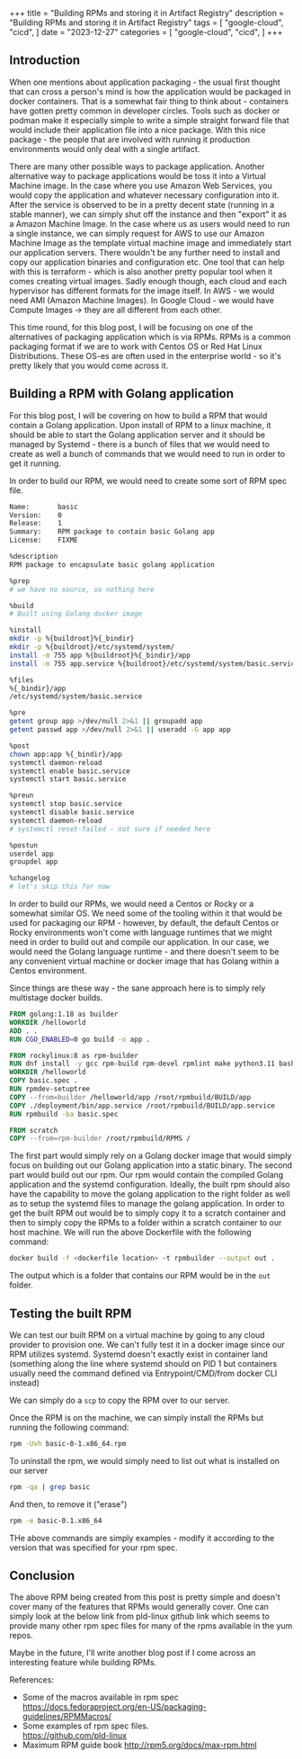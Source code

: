 +++
title = "Building RPMs and storing it in Artifact Registry"
description = "Building RPMs and storing it in Artifact Registry"
tags = [
    "google-cloud",
    "cicd",
]
date = "2023-12-27"
categories = [
    "google-cloud",
    "cicd",
]
+++

## Introduction

When one mentions about application packaging - the usual first thought that can cross a person's mind is how the application would be packaged in docker containers. That is a somewhat fair thing to think about - containers have gotten pretty common in developer circles. Tools such as docker or podman make it especially simple to write a simple straight forward file that would include their application file into a nice package. With this nice package - the people that are involved with running it production environments would only deal with a single artifact.

There are many other possible ways to package application. Another alternative way to package applications would be toss it into a Virtual Machine image. In the case where you use Amazon Web Services, you would copy the application and whatever necessary configuration into it. After the service is observed to be in a pretty decent state (running in a stable manner), we can simply shut off the instance and then "export" it as a Amazon Machine Image. In the case where us as users would need to run a single instance, we can simply request for AWS to use our Amazon Machine Image as the template virtual machine image and immediately start our application servers. There wouldn't be any further need to install and copy our application binaries and configuration etc. One tool that can help with this is terraform - which is also another pretty popular tool when it comes creating virtual images. Sadly enough though, each cloud and each hypervisor has different formats for the image itself. In AWS - we would need AMI (Amazon Machine Images). In Google Cloud - we would have Compute Images -> they are all different from each other.

This time round, for this blog post, I will be focusing on one of the alternatives of packaging application which is via RPMs. RPMs is a common packaging format if we are to work with Centos OS or Red Hat Linux Distributions. These OS-es are often used in the enterprise world - so it's pretty likely that you would come across it.

## Building a RPM with Golang application

For this blog post, I will be covering on how to build a RPM that would contain a Golang application. Upon install of RPM to a linux machine, it should be able to start the Golang application server and it should be managed by Systemd - there is a bunch of files that we would need to create as well a bunch of commands that we would need to run in order to get it running.

In order to build our RPM, we would need to create some sort of RPM spec file.

```bash
Name:       basic
Version:    0
Release:    1
Summary:    RPM package to contain basic Golang app
License:    FIXME

%description
RPM package to encapsulate basic golang application

%prep
# we have no source, so nothing here

%build
# Built using Golang docker image

%install
mkdir -p %{buildroot}%{_bindir}
mkdir -p %{buildroot}/etc/systemd/system/
install -m 755 app %{buildroot}%{_bindir}/app
install -m 755 app.service %{buildroot}/etc/systemd/system/basic.service

%files
%{_bindir}/app
/etc/systemd/system/basic.service

%pre
getent group app >/dev/null 2>&1 || groupadd app
getent passwd app >/dev/null 2>&1 || useradd -G app app

%post
chown app:app %{_bindir}/app
systemctl daemon-reload
systemctl enable basic.service
systemctl start basic.service

%preun
systemctl stop basic.service
systemctl disable basic.service
systemctl daemon-reload
# systemctl reset-failed - not sure if needed here

%postun
userdel app
groupdel app

%changelog
# let's skip this for now
```

In order to build our RPMs, we would need a Centos or Rocky or a somewhat similar OS. We need some of the tooling within it that would be used for packaging our RPM - however, by default, the default Centos or Rocky environments won't come with language runtimes that we might need in order to build out and compile our application. In our case, we would need the Golang language runtime - and there doesn't seem to be any convenient virtual machine or docker image that has Golang within a Centos environment.

Since things are these way - the sane approach here is to simply rely multistage docker builds.

```Dockerfile
FROM golang:1.18 as builder
WORKDIR /helloworld
ADD . .
RUN CGO_ENABLED=0 go build -o app .

FROM rockylinux:8 as rpm-builder
RUN dnf install -y gcc rpm-build rpm-devel rpmlint make python3.11 bash diffutils patch rpmdevtools
WORKDIR /helloworld
COPY basic.spec .
RUN rpmdev-setuptree
COPY --from=builder /helloworld/app /root/rpmbuild/BUILD/app
COPY ./deployment/bin/app.service /root/rpmbuild/BUILD/app.service
RUN rpmbuild -ba basic.spec

FROM scratch
COPY --from=rpm-builder /root/rpmbuild/RPMS /
```

The first part would simply rely on a Golang docker image that would simply focus on building out our Golang application into a static binary. The second part would build out our rpm. Our rpm would contain the compiled Golang application and the systemd configuration. Ideally, the built rpm should also have the capability to move the golang application to the right folder as well as to setup the systemd files to manage the golang application. In order to get the built RPM out would be to simply copy it to a scratch container and then to simply copy the RPMs to a folder within a scratch container to our host machine. We will run the above Dockerfile with the following command:

```bash
docker build -f <dockerfile location> -t rpmbuilder --output out .
```

The output which is a folder that contains our RPM would be in the `out` folder.

## Testing the built RPM

We can test our built RPM on a virtual machine by going to any cloud provider to provision one. We can't fully test it in a docker image since our RPM utilizes systemd. Systemd doesn't exactly exist in container land (something along the line where systemd should on PID 1 but containers usually need the command defined via Entrypoint/CMD/from docker CLI instead)

We can simply do a `scp` to copy the RPM over to our server.

Once the RPM is on the machine, we can simply install the RPMs but running the following command:

```bash
rpm -Uvh basic-0-1.x86_64.rpm
```

To uninstall the rpm, we would simply need to list out what is installed on our server

```bash
rpm -qa | grep basic
```

And then, to remove it ("erase")

```bash
rpm -e basic-0.1.x86_64
```

THe above commands are simply examples - modify it according to the version that was specified for your rpm spec.

## Conclusion

The above RPM being created from this post is pretty simple and doesn't cover many of the features that RPMs would generally cover. One can simply look at the below link from pld-linux github link which seems to provide many other rpm spec files for many of the rpms available in the yum repos.

Maybe in the future, I'll write another blog post if I come across an interesting feature while building RPMs.

References:
- Some of the macros available in rpm spec  
  https://docs.fedoraproject.org/en-US/packaging-guidelines/RPMMacros/
- Some examples of rpm spec files.  
  https://github.com/pld-linux
- Maximum RPM guide book
  http://rpm5.org/docs/max-rpm.html